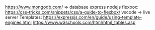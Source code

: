 https://www.mongodb.com/ => database
express nodejs
flexbox: https://css-tricks.com/snippets/css/a-guide-to-flexbox/
vscode -> live server
Templates: https://expressjs.com/en/guide/using-template-engines.html
https://www.w3schools.com/html/html_tables.asp